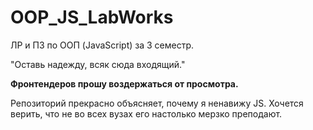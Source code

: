 # OOP_JS_LabWorks
ЛР и ПЗ по ООП (JavaScript) за 3 семестр.

"Оставь надежду, всяк сюда входящий."

**Фронтендеров прошу воздержаться от просмотра.**

Репозиторий прекрасно объясняет, почему я ненавижу JS. Хочется верить, что не во всех вузах его настолько мерзко преподают.
